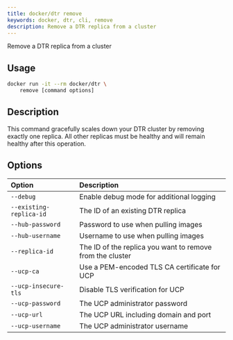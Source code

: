 ```yaml
---
title: docker/dtr remove
keywords: docker, dtr, cli, remove
description: Remove a DTR replica from a cluster
---
```

Remove a DTR replica from a cluster

## Usage

```bash
docker run -it --rm docker/dtr \
    remove [command options]
```

## Description

This command gracefully scales down your DTR cluster by removing exactly one replica. All other replicas must be healthy and will remain healthy after this operation.

## Options

| Option                  | Description                                               |
|:----------------------- |:--------------------------------------------------------- |
| `--debug`               | Enable debug mode for additional logging                  |
| `--existing-replica-id` | The ID of an existing DTR replica                         |
| `--hub-password`        | Password to use when pulling images                       |
| `--hub-username`        | Username to use when pulling images                       |
| `--replica-id`          | The ID of the replica you want to remove from the cluster |
| `--ucp-ca`              | Use a PEM-encoded TLS CA certificate for UCP              |
| `--ucp-insecure-tls`    | Disable TLS verification for UCP                          |
| `--ucp-password`        | The UCP administrator password                            |
| `--ucp-url`             | The UCP URL including domain and port                     |
| `--ucp-username`        | The UCP administrator username                            |